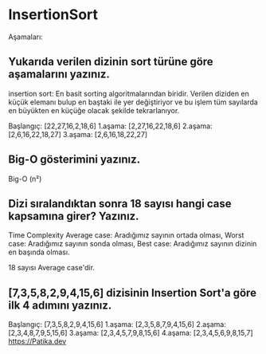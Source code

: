 # InsertionSort
Aşamaları:

## Yukarıda verilen dizinin sort türüne göre aşamalarını yazınız.
insertion sort: En basit sorting algoritmalarından biridir. Verilen diziden en küçük elemanı bulup en baştaki ile yer değiştiriyor ve bu işlem tüm sayılarda en büyükten en küçüğe olacak şekilde tekrarlanıyor.

Başlangıç: [22,27,16,2,18,6] 1.aşama: [2,27,16,22,18,6] 2.aşama: [2,6,16,22,18,27] 3.aşama: [2,6,16,18,22,27]

## Big-O gösterimini yazınız.
Big-O (n²)

## Dizi sıralandıktan sonra 18 sayısı hangi case kapsamına girer? Yazınız.
Time Complexity Average case: Aradığımız sayının ortada olması, Worst case: Aradığımız sayının sonda olması, Best case: Aradığımız sayının dizinin en başında olması.

18 sayısı Average case'dir.

## [7,3,5,8,2,9,4,15,6] dizisinin Insertion Sort'a göre ilk 4 adımını yazınız.
Başlangıç: [7,3,5,8,2,9,4,15,6] 1.aşama: [2,3,5,8,7,9,4,15,6] 2.aşama: [2,3,4,8,7,9,5,15,6] 3.aşama: [2,3,4,5,7,9,8,15,6] 4.aşama: [2,3,4,5,6,9,8,15,7]
https://Patika.dev
